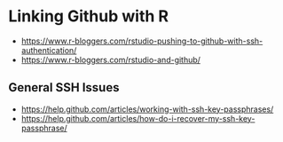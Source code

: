 # Linking Github with R
- https://www.r-bloggers.com/rstudio-pushing-to-github-with-ssh-authentication/  
- https://www.r-bloggers.com/rstudio-and-github/  

## General SSH Issues  
- https://help.github.com/articles/working-with-ssh-key-passphrases/  
- https://help.github.com/articles/how-do-i-recover-my-ssh-key-passphrase/  
